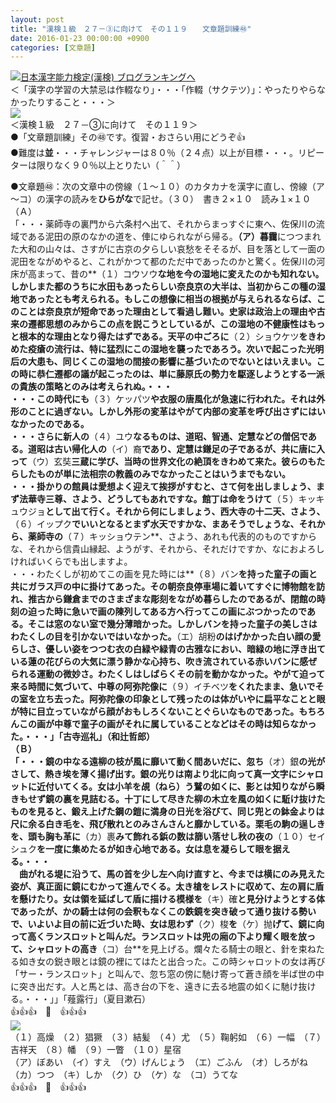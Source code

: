 ```yaml
---
layout: post
title: "漢検１級　２７－③に向けて　その１１９　　文章題訓練㊽"
date: 2016-01-23 00:00:00 +0900
categories: [文章題]
---
```


[![](/syuusyuu9701/assets/images/漢検１級-２７－③に向けて-その１１９-文章題訓練㊽-br_c_3028_1.gif)](http://blog.with2.net/link.php?1659096:3028 "日本漢字能力検定(漢検) ブログランキングへ")[日本漢字能力検定(漢検) ブログランキングへ](http://blog.with2.net/link.php?1659096:3028)  
＜「漢字の学習の大禁忌は作輟なり」・・・「作輟（サクテツ）」：やったりやらなかったりすること・・・＞  
![](/syuusyuu9701/assets/images/漢検１級-２７－③に向けて-その１１９-文章題訓練㊽-c6c95ee7c63a0bb7530ca18dddc7fbe4.png)  
＜漢検１級　２７－③に向けて　その１１９＞  
●「文章題訓練」その㊽です。復習・おさらい用にどうぞ👍  
●難度は**並**・・・チャレンジャーは８０％（２４点）以上が目標・・・。リピーターは限りなく９０％以上とりたい（＾＾）  
  
●文章題㊽：次の文章中の傍線（１～１０）のカタカナを漢字に直し、傍線（ア～コ）の漢字の読みを**ひらがな**で記せ。（３０）　書き２×１０　読み１×１０  
（Ａ）  
「・・・薬師寺の裏門から六条村へ出て、それからまっすぐに東へ、佐保川の流域である泥田の原のなかの道を、俥にゆられながら帰る。**（ア）暮靄**につつまれた大和の山々は、さすがに古京の夕らしい哀愁をそそるが、目を落として一面の泥田をながめやると、これがかつて都のただ中であったのかと驚く。佐保川の河床が高まって、昔の**（１）コウソウ**な地を今の湿地に変えたのかも知れない。しかしまた都のうちに水田もあったらしい奈良京の大半は、当初からこの種の湿地であったとも考えられる。もしこの想像に相当の根拠が与えられるならば、このことは奈良京が短命であった理由として看過し難い。史家は政治上の理由や古来の遷都思想のみからこの点を説こうとしているが、この湿地の不健康性はもっと根本的な理由となり得たはずである。天平の中ごろに**（２）ショウケツ**をきわめた疫瘡の流行は、特に猛烈にこの湿地を襲ったであろう。次いで起こった光明后の大患も、同じくこの湿地の間接の影響に基づいたのでないとはいえまい。この時に恭仁遷都の議が起こったのは、単に藤原氏の勢力を駆逐しようとする一派の貴族の策略とのみは考えられぬ。・・・  
・・・この時代にも**（３）ケッパツ**や衣服の唐風化が急速に行われた。それは外形のことに過ぎない。しかし外形の変革はやがて内部の変革を呼び出さずにはいなかったのである。  
・・・さらに新人の**（４）ユウ**なるものは、道昭、智通、定慧などの僧侶である。道昭は古い帰化人の**（イ）裔**であり、定慧は鎌足の子であるが、共に唐に入って**（ウ）玄奘**三蔵に学び、当時の世界文化の絶頂をきわめて来た。彼らのもたらしたものが単に法相宗の教義のみでなかったことはいうまでもない。  
・・・掛かりの館員は愛想よく迎えて挨拶がすむと、さて何を出しましょう、まず法華寺三尊、さよう、どうしてもあれですな。館丁は命をうけて**（５）キッキュウジョ**として出て行く。それから何にしましょう、西大寺の十二天、さよう、**（６）イップク**でいいとなるとまず水天ですかな、まあそうでしょうな、それから、薬師寺の**（７）キッショウテン**、さよう、あれも代表的のものですからな、それから信貴山縁起、ようがす、それから、それだけですか、なにおよろしければいくらでも出しますよ。  
・・・わたくしが初めてこの画を見た時には**（８）バン**を持った童子の画と共にガラス戸の中に掛けてあった。その朝奈良停車場に着いてすぐに博物館を訪れ、推古から鎌倉までのさまざまな彫刻をながめ暮らしたのであるが、閉館の時刻の迫った時に急いで画の陳列してある方へ行ってこの画にぶつかったのである。そこは窓のない室で幾分薄暗かった。しかしバンを持った童子の美しさはわたくしの目を引かないではいなかった。**（エ）胡粉**のはげかかった白い顔の愛らしさ、優しい姿をつつむ衣の白緑や緑青の古雅なにおい、暗緑の地に浮き出ている蓮の花びらの大気に漂う静かな心持ち、吹き流されている赤いバンに感ぜられる運動の微妙さ。わたくしはしばらくその前を動かなかった。やがて迫って来る時間に気づいて、中尊の阿弥陀像に**（９）イチベツ**をくれたまま、急いでその室を立ち去った。阿弥陀像の印象として残ったのは体がいやに扁平なことと眼が特に目立っていながら顔がおもしろくないことぐらいなものであった。もちろんこの画が中尊で童子の画がそれに属していることなどはその時は知らなかった。・・・」「古寺巡礼」（和辻哲郎）  
（Ｂ）  
「・・・鏡の中なる遠柳の枝が風に靡いて動く間あいだに、忽ち**（オ）銀**の光がさして、熱き埃を薄く揚げ出す。銀の光りは南より北に向って真一文字にシャロットに近付いてくる。女は小羊を覘（ねら）う鷲の如くに、影とは知りながら瞬きもせず鏡の裏を見詰むる。十丁にして尽きた柳の木立を風の如くに駈け抜けたものを見ると、鍛え上げた鋼の鎧に満身の日光を浴びて、同じ兜との鉢金よりは尺に余る白き毛を、飛び散れとのみさんさんと靡かしている。栗毛の駒の逞しきを、頭も胸も革に**（カ）裹**みて飾れる鋲の数は篩い落せし秋の夜の**（１０）セイシュク**を一度に集めたるが如き心地である。女は息を凝らして眼を据える。・・・  
　曲がれる堤に沿うて、馬の首を少し左へ向け直すと、今までは横にのみ見えた姿が、真正面に鏡にむかって進んでくる。太き槍をレストに収めて、左の肩に盾を懸けたり。女は領を延ばして盾に描ける模様を**（キ）確**と見分けようとする体であったが、かの騎士は何の会釈もなくこの鉄鏡を突き破って通り抜ける勢いで、いよいよ目の前に近づいた時、女は思わず**（ク）梭**を**（ケ）抛**げて、鏡に向って高くランスロットと叫んだ。ランスロットは兜の廂の下より耀く眼を放って、シャロットの高き**（コ）台**を見上げる。爛々たる騎士の眼と、針を束ねたる如き女の鋭き眼とは鏡の裡にてはたと出合った。この時シャロットの女は再び「サー・ランスロット」と叫んで、忽ち窓の傍に馳け寄って蒼き顔を半ば世の中に突き出だす。人と馬とは、高き台の下を、遠きに去る地震の如くに馳け抜ける。・・・」」「薤露行」（夏目漱石）  
👍👍👍　🙊　👍👍👍  
![](/syuusyuu9701/assets/images/漢検１級-２７－③に向けて-その１１９-文章題訓練㊽-3f1428d2f345cd19ca06e8f78a6cec72.png)  
（１）高燥　（２）猖獗　（３）結髪　（４）尤　（５）鞠躬如　（６）一幅　（７）吉祥天　（８）幡　（９）一瞥　（１０）星宿  
（ア）ぼあい　（イ）すえ　（ウ）げんじょう　（エ）ごふん　（オ）しろがね　（カ）つつ　（キ）しか　（ク）ひ　（ケ）な　（コ）うてな  
👍👍👍　🙊　👍👍👍  
